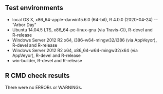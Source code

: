 ## Test environments
* local OS X, x86_64-apple-darwin15.6.0 (64-bit), R 4.0.0 (2020-04-24) -- "Arbor Day"
* Ubuntu 14.04.5 LTS, x86_64-pc-linux-gnu (via Travis-CI), R-devel and R-release
* Windows Server 2012 R2 x64, i386-w64-mingw32/i386 (via AppVeyor), R-devel and R-release
* Windows Server 2012 R2 x64, x86_64-w64-mingw32/x64 (via AppVeyor), R-devel and R-release
* win-builder, R-devel and R-release

## R CMD check results
There were no ERRORs or WARNINGs.

